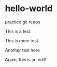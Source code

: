 # hello-world
practice git repos

This is a test

This is more test

Another test here

Again, this is an edit! 
